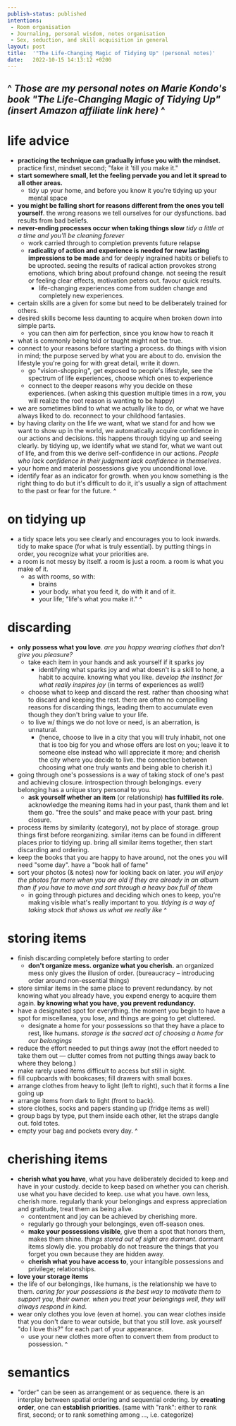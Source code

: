 ```yaml
---
publish-status: published
intentions:
 - Room organisation
 - Journaling, personal wisdom, notes organisation
 - Sex, seduction, and skill acquisition in general
layout: post
title:  '"The Life-Changing Magic of Tidying Up" (personal notes)'
date:   2022-10-15 14:13:12 +0200
---
```

^
_Those are my personal notes on Marie Kondo's book "The Life-Changing Magic of Tidying Up" (insert Amazon affiliate link here)_
^
---
# life advice
* **practicing the technique can gradually infuse you with the mindset.** practice first, mindset second; "fake it 'till you make it."
* **start somewhere small, let the feeling pervade you and let it spread to all other areas.**
	* tidy up your home, and before you know it you're tidying up your mental space
* **you might be falling short for reasons different from the ones you tell yourself**. the wrong reasons we tell ourselves for our dysfunctions. bad results from bad beliefs.
* **never-ending processes occur when taking things slow** _tidy a little at a time and you'll be cleaning forever_
	* work carried through to completion prevents future relapse
	* **radicality of action and experience is needed for new lasting impressions to be made** and for deeply ingrained habits or beliefs to be uprooted. seeing the results of radical action provokes strong emotions, which bring about profound change. not seeing the result or feeling clear effects, motivation peters out. favour quick results.
		* life-changing experiences come from sudden change and completely new experiences.
* certain skills are a given for some but need to be deliberately trained for others.
* desired skills become less daunting to acquire when broken down into simple parts.
	* you can then aim for perfection, since you know how to reach it 
* what is commonly being told or taught might not be true.
* connect to your reasons before starting a process. do things with vision in mind; the purpose served by what you are about to do. envision the lifestyle you're going for with great detail, write it down.
	* go "vision-shopping", get exposed to people's lifestyle, see the spectrum of life experiences, choose which ones to experience
	* connect to the deeper reasons why you decide on these experiences. (when asking this question multiple times in a row, you will realize the root reason is wanting to be happy)
* we are sometimes blind to what we actually like to do, or what we have always liked to do. reconnect to your childhood fantasies.
* by having clarity on the life we want, what we stand for and how we want to show up in the world, we automatically acquire confidence in our actions and decisions. this happens through tidying up and seeing clearly. by tidying up, we identify what we stand for, what we want out of life, and from this we derive self-confidence in our actions. _People who lack confidence in their judgment lack confidence in themselves._
* your home and material possessions give you unconditional love.
* identify fear as an indicator for growth. when you know something is the right thing to do but it's difficult to do it, it's usually a sign of attachment to the past or fear for the future.
^
# on tidying up
* a tidy space lets you see clearly and encourages you to look inwards. tidy to make space (for what is truly essential). by putting things in order, you recognize what your priorities are.
* a room is not messy by itself. a room is just a room. a room is what you make of it.
	* as with rooms, so with:
		* brains
		* your body. what you feed it, do with it and of it.
		* your life; "life's what you make it."
^
# discarding
* **only possess what you love**. _are you happy wearing clothes that don't give you pleasure?_
	* take each item in your hands and ask yourself if it sparks joy
		* identifying what sparks joy and what doesn't is a skill to hone, a habit to acquire. knowing what you like. _develop the instinct for what really inspires joy_ (in terms of experiences as well!)
	* choose what to keep and discard the rest. rather than choosing what to discard and keeping the rest. there are often no compelling reasons for discarding things, leading them to accumulate even though they don't bring value to your life. 
	* to live w/ things we do not love or need, is an aberration, is unnatural.
		* (hence, choose to live in a city that you will truly inhabit, not one that is too big for you and whose offers are lost on you; leave it to someone else instead who will appreciate it more; and cherish the city where you decide to live. the connection between choosing what one truly wants and being able to cherish it.)
* going through one's possessions is a way of taking stock of one's past and achieving closure. introspection through belongings. every belonging has a unique story personal to you.
	* **ask yourself whether an item** (or relationship) **has fulfilled its role.** acknowledge the meaning items had in your past, thank them and let them go. "free the souls" and make peace with your past. bring closure.
* process items by similarity (category), not by place of storage. group things first before reorganizing. similar items can be found in different places prior to tidying up. bring all similar items together, then start discarding and ordering.
* keep the books that you are happy to have around, not the ones you will need "some day". have a "book hall of fame"
* sort your photos (& notes) now for looking back on later. _you will enjoy the photos far more when you are old if they are already in an album than if you have to move and sort through a heavy box full of them_
	* in going through pictures and deciding which ones to keep, you're making visible what's really important to you. _tidying is a way of taking stock that shows us what we really like_
^
# storing items
* finish discarding completely before starting to order
	* **don't organize mess. organize what you cherish.** an organized mess only gives the illusion of order. (bureaucracy – introducing order around non-essential things)
* store similar items in the same place to prevent redundancy. by not knowing what you already have, you expend energy to acquire them again. **by knowing what you have, you prevent redundancy.**
* have a designated spot for everything. the moment you begin to have a spot for miscellanea, you lose, and things are going to get cluttered.
	* designate a home for your possessions so that they have a place to rest, like humans. _storage is the sacred act of choosing a home for our belongings_
* reduce the effort needed to put things away (not the effort needed to take them out — clutter comes from not putting things away back to where they belong.)
* make rarely used items difficult to access but still in sight.
* fill cupboards with bookcases; fill drawers with small boxes.
* arrange clothes from heavy to light (left to right), such that it forms a line going up
* arrange items from dark to light (front to back).
* store clothes, socks and papers standing up (fridge items as well)
* group bags by type, put them inside each other, let the straps dangle out. fold totes.
* empty your bag and pockets every day.
^
# cherishing items
* **cherish what you have**, what you have deliberately decided to keep and have in your custody. decide to keep based on whether you can cherish. use what you have decided to keep. use what you have. own less, cherish more. regularly thank your belongings and express appreciation and gratitude, treat them as being alive.
	* contentment and joy can be achieved by cherishing more.
	* regularly go through your belongings, even off-season ones.
	* **make your possessions visible**, give them a spot that honors them, makes them shine. _things stored out of sight are dormant._ dormant items slowly die. you probably do not treasure the things that you forget you own because they are hidden away.
	* **cherish what you have access to**, your intangible possessions and privilege; relationships.
* **love your storage items**
* the life of our belongings, like humans, is the relationship we have to them. _caring for your possessions is the best way to motivate them to support you, their owner. when you treat your belongings well, they will always respond in kind._
* wear only clothes you love (even at home). you can wear clothes inside that you don't dare to wear outside, but that you still love. ask yourself "do I love this?" for each part of your appearance.
	* use your new clothes more often to convert them from product to possession.
^
# semantics
* "order" can be seen as arrangement or as sequence. there is an interplay between spatial ordering and sequential ordering. by **creating order**, one can **establish priorities**. (same with "rank": either to rank first, second; or to rank something among ..., i.e. categorize)